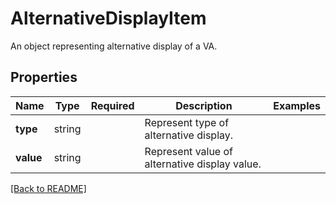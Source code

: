 # AlternativeDisplayItem

An object representing alternative display of a VA.

## Properties

| Name | Type | Required | Description | Examples |
|------------|:-------------:|:-------------:|-------------|:-------------:|
| **type** | string |  | Represent type of alternative display. | | |
**value** | string |  | Represent value of alternative display value. | | |



[[Back to README]](../../README.md)